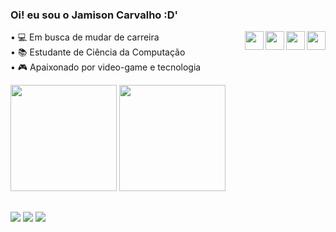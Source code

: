 ### Oi! eu sou o Jamison Carvalho :D'

<img align="right" width="30" src="https://cdn.jsdelivr.net/gh/devicons/devicon/icons/javascript/javascript-plain.svg"/>
<img align="right" width="30" src="https://cdn.jsdelivr.net/gh/devicons/devicon/icons/html5/html5-plain.svg"/>
<img align="right" width="30" src="https://cdn.jsdelivr.net/gh/devicons/devicon/icons/css3/css3-plain.svg" /> 
<img align="right" width="30" src="https://cdn.jsdelivr.net/gh/devicons/devicon/icons/typescript/typescript-plain.svg" /> 

• 💻 Em busca de mudar de carreira <br>
• 📚 Estudante de Ciência da Computação <br>
• 🎮 Apaixonado por video-game e tecnologia 
<div>
  <img height="170em" src="https://github-readme-stats.vercel.app/api?username=JamisonCarvalho&show_icons=true&theme=tokyonight">
  <img height="170em" src="https://github-readme-stats.vercel.app/api/top-langs/?username=JamisonCarvalho&show_icons=true&theme=tokyonight">
</div>

##

<div>
  <a href="https://www.instagram.com/jamisoncarvalhodev/" target="_blank"><img src="https://img.shields.io/badge/-Instagram-%23E4405F?style=for-the-badge&logo=instagram&logoColor=white" target="_blank"></a> 
  <a href = "mailto:jamisoncarvalho26@gmail.com"><img src="https://img.shields.io/badge/-Gmail-%23333?style=for-the-badge&logo=gmail&logoColor=white" target="_blank"></a>
  <a href="https://www.linkedin.com/in/jamison-carvalho-5a0a85230/" target="_blank"><img src="https://img.shields.io/badge/-LinkedIn-%230077B5?style=for-the-badge&logo=linkedin&logoColor=white" target="_blank"></a>
</div>
